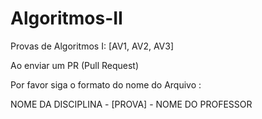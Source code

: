 # Algoritmos-II


Provas de Algoritmos I: [AV1, AV2, AV3]

Ao enviar um PR (Pull Request)

Por favor siga o formato do nome do Arquivo :

NOME DA DISCIPLINA - [PROVA] - NOME DO PROFESSOR
